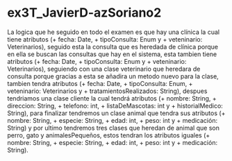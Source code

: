 # ex3T_JavierD-azSoriano2
La logica que he seguido en todo el examen es que hay una clínica la cual tiene atributos (+ fecha: Date, + tipoConsulta: Enum y + veteninario: Veterinarios), seguido esta la consulta que es heredada de clínica porque en ella se buscan las consultas que hay en el sistema, esta tambien tiene atributos (+ fecha: Date, + tipoConsulta: Enum y + veteninario: Veterinarios), seguiendo con una clase veterinario que heredara de consulta porque gracias a esta se añadira un metodo nuevo para la clase, tambien tendra atributos (+ fecha: Date, + tipoConsulta: Enum, + veteninario: Veterinarios y + tratamientosRealizados: String), despues tendriamos una clase cliente la cual tendrá atributos (+ nombre: String, + direccion: String, + telefono: int, + listaDeMascotas: int y + historialMedico: String), para finalizar tendremos un clase animal que tendra sus atributos (+ nombre: String, + especie: String, + edad: int, + peso: int y + medicación: String) y por ultimo tendremos tres clases que heredan de animal que son perro, gato y animalesPequeños, estos tendran los atributos iguales (+ nombre: String, + especie: String, + edad: int, + peso: int y + medicación: String).
